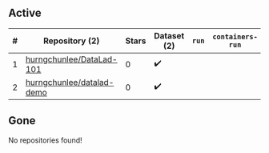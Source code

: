 ## Active
| # | Repository (2) | Stars | Dataset (2) | `run` | `containers-run` |
| --- | --- | --- | --- | --- | --- |
| 1 | [hurngchunlee/DataLad-101](https://github.com/hurngchunlee/DataLad-101) | 0 | :heavy_check_mark: |  |  |
| 2 | [hurngchunlee/datalad-demo](https://github.com/hurngchunlee/datalad-demo) | 0 | :heavy_check_mark: |  |  |

## Gone
No repositories found!
